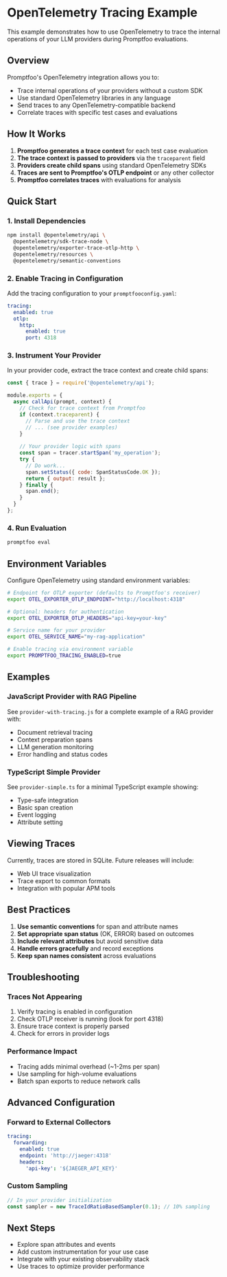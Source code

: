 # OpenTelemetry Tracing Example

This example demonstrates how to use OpenTelemetry to trace the internal operations of your LLM providers during Promptfoo evaluations.

## Overview

Promptfoo's OpenTelemetry integration allows you to:
- Trace internal operations of your providers without a custom SDK
- Use standard OpenTelemetry libraries in any language
- Send traces to any OpenTelemetry-compatible backend
- Correlate traces with specific test cases and evaluations

## How It Works

1. **Promptfoo generates a trace context** for each test case evaluation
2. **The trace context is passed to providers** via the `traceparent` field
3. **Providers create child spans** using standard OpenTelemetry SDKs
4. **Traces are sent to Promptfoo's OTLP endpoint** or any other collector
5. **Promptfoo correlates traces** with evaluations for analysis

## Quick Start

### 1. Install Dependencies

```bash
npm install @opentelemetry/api \
  @opentelemetry/sdk-trace-node \
  @opentelemetry/exporter-trace-otlp-http \
  @opentelemetry/resources \
  @opentelemetry/semantic-conventions
```

### 2. Enable Tracing in Configuration

Add the tracing configuration to your `promptfooconfig.yaml`:

```yaml
tracing:
  enabled: true
  otlp:
    http:
      enabled: true
      port: 4318
```

### 3. Instrument Your Provider

In your provider code, extract the trace context and create child spans:

```javascript
const { trace } = require('@opentelemetry/api');

module.exports = {
  async callApi(prompt, context) {
    // Check for trace context from Promptfoo
    if (context.traceparent) {
      // Parse and use the trace context
      // ... (see provider examples)
    }
    
    // Your provider logic with spans
    const span = tracer.startSpan('my_operation');
    try {
      // Do work...
      span.setStatus({ code: SpanStatusCode.OK });
      return { output: result };
    } finally {
      span.end();
    }
  }
};
```

### 4. Run Evaluation

```bash
promptfoo eval
```

## Environment Variables

Configure OpenTelemetry using standard environment variables:

```bash
# Endpoint for OTLP exporter (defaults to Promptfoo's receiver)
export OTEL_EXPORTER_OTLP_ENDPOINT="http://localhost:4318"

# Optional: headers for authentication
export OTEL_EXPORTER_OTLP_HEADERS="api-key=your-key"

# Service name for your provider
export OTEL_SERVICE_NAME="my-rag-application"

# Enable tracing via environment variable
export PROMPTFOO_TRACING_ENABLED=true
```

## Examples

### JavaScript Provider with RAG Pipeline

See `provider-with-tracing.js` for a complete example of a RAG provider with:
- Document retrieval tracing
- Context preparation spans
- LLM generation monitoring
- Error handling and status codes

### TypeScript Simple Provider

See `provider-simple.ts` for a minimal TypeScript example showing:
- Type-safe integration
- Basic span creation
- Event logging
- Attribute setting

## Viewing Traces

Currently, traces are stored in SQLite. Future releases will include:
- Web UI trace visualization
- Trace export to common formats
- Integration with popular APM tools

## Best Practices

1. **Use semantic conventions** for span and attribute names
2. **Set appropriate span status** (OK, ERROR) based on outcomes
3. **Include relevant attributes** but avoid sensitive data
4. **Handle errors gracefully** and record exceptions
5. **Keep span names consistent** across evaluations

## Troubleshooting

### Traces Not Appearing

1. Verify tracing is enabled in configuration
2. Check OTLP receiver is running (look for port 4318)
3. Ensure trace context is properly parsed
4. Check for errors in provider logs

### Performance Impact

- Tracing adds minimal overhead (~1-2ms per span)
- Use sampling for high-volume evaluations
- Batch span exports to reduce network calls

## Advanced Configuration

### Forward to External Collectors

```yaml
tracing:
  forwarding:
    enabled: true
    endpoint: 'http://jaeger:4318'
    headers:
      'api-key': '${JAEGER_API_KEY}'
```

### Custom Sampling

```javascript
// In your provider initialization
const sampler = new TraceIdRatioBasedSampler(0.1); // 10% sampling
```

## Next Steps

- Explore span attributes and events
- Add custom instrumentation for your use case
- Integrate with your existing observability stack
- Use traces to optimize provider performance